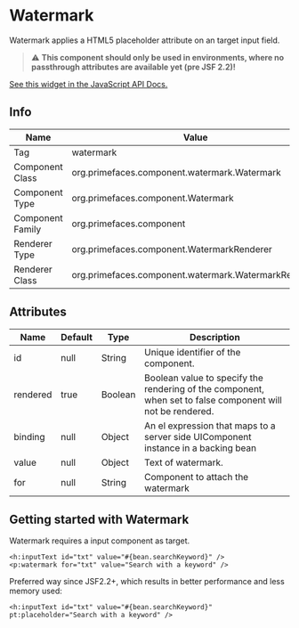 # Watermark

Watermark applies a HTML5 placeholder attribute on an target input field.

> :warning: **This component should only be used in environments, where no passthrough attributes are available yet (pre JSF 2.2)!**

[See this widget in the JavaScript API Docs.](../jsdocs/classes/primefaces.widget.watermark.html)

## Info

| Name | Value |
| --- | --- |
| Tag | watermark
| Component Class | org.primefaces.component.watermark.Watermark
| Component Type | org.primefaces.component.Watermark
| Component Family | org.primefaces.component |
| Renderer Type | org.primefaces.component.WatermarkRenderer
| Renderer Class | org.primefaces.component.watermark.WatermarkRenderer

## Attributes

| Name | Default | Type | Description |
| --- | --- | --- | --- |
id | null | String | Unique identifier of the component.
rendered | true | Boolean | Boolean value to specify the rendering of the component, when set to false component will not be rendered.
binding | null | Object | An el expression that maps to a server side UIComponent instance in a backing bean
value | null | Object | Text of watermark.
for | null | String | Component to attach the watermark


## Getting started with Watermark
Watermark requires a input component as target.

```xhtml
<h:inputText id="txt" value="#{bean.searchKeyword}" />
<p:watermark for="txt" value="Search with a keyword" />
```

Preferred way since JSF2.2+, which results in better performance and less memory used:
```xhtml
<h:inputText id="txt" value="#{bean.searchKeyword}" pt:placeholder="Search with a keyword" />
```

